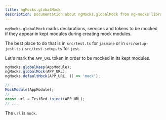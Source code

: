 ```yaml
---
title: ngMocks.globalMock
description: Documentation about ngMocks.globalMock from ng-mocks library
---
```


`ngMocks.globalMock` marks declarations, services and tokens to be mocked if they appear in kept modules during creating mock modules.

The best place to do that is in `src/test.ts` for `jasmine` or in `src/setup-jest.ts` / `src/test-setup.ts` for `jest`.

Let's mark the `APP_URL` token in order to be mocked in its kept modules.

```ts title="src/test.ts"
ngMocks.globalKeep(AppModule);
ngMocks.globalMock(APP_URL);
ngMocks.defaultMock(APP_URL, () => 'mock');
```

```ts title="src/test.spec.ts"
// ...
MockModule(AppModule);
// ...
const url = TestBed.inject(APP_URL);
// ...
```

The `url` is `mock`.
